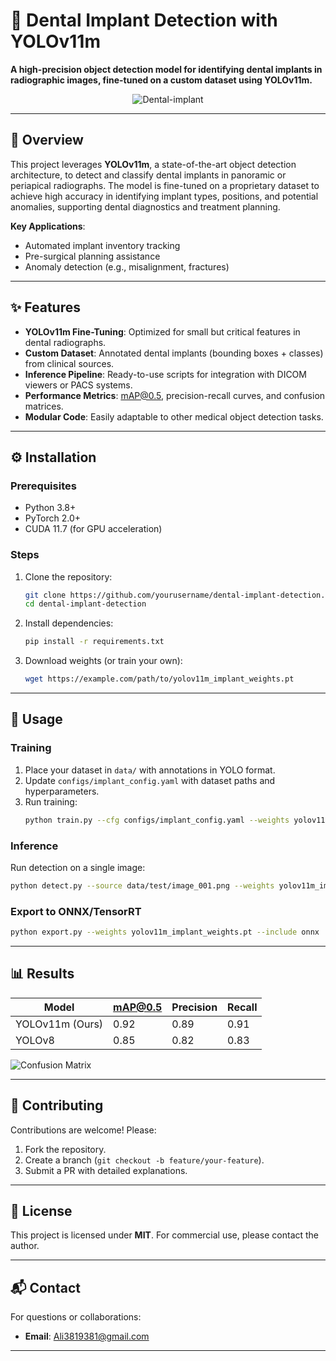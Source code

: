 # 🦷 Dental Implant Detection with YOLOv11m  

**A high-precision object detection model for identifying dental implants in radiographic images, fine-tuned on a custom dataset using YOLOv11m.**  

<div align="center">
  <img src="https://media.giphy.com/media/QB17GCGiD97t5STPNg/giphy.gif?cid=ecf05e47kkgngq7ebfr55xj3jp0xxucaqbn7k28k4mhayu6g&ep=v1_gifs_search&rid=giphy.gif&ct=g" alt="Dental-implant"/>
</div>

---

## 📌 Overview  
This project leverages **YOLOv11m**, a state-of-the-art object detection architecture, to detect and classify dental implants in panoramic or periapical radiographs. The model is fine-tuned on a proprietary dataset to achieve high accuracy in identifying implant types, positions, and potential anomalies, supporting dental diagnostics and treatment planning.  

**Key Applications**:  
- Automated implant inventory tracking  
- Pre-surgical planning assistance  
- Anomaly detection (e.g., misalignment, fractures)  

---

## ✨ Features  
- **YOLOv11m Fine-Tuning**: Optimized for small but critical features in dental radiographs.  
- **Custom Dataset**: Annotated dental implants (bounding boxes + classes) from clinical sources.  
- **Inference Pipeline**: Ready-to-use scripts for integration with DICOM viewers or PACS systems.  
- **Performance Metrics**: mAP@0.5, precision-recall curves, and confusion matrices.  
- **Modular Code**: Easily adaptable to other medical object detection tasks.  

---

## ⚙️ Installation  

### Prerequisites  
- Python 3.8+  
- PyTorch 2.0+  
- CUDA 11.7 (for GPU acceleration)  

### Steps  
1. Clone the repository:  
   ```bash  
   git clone https://github.com/yourusername/dental-implant-detection.git  
   cd dental-implant-detection  
   ```  

2. Install dependencies:  
   ```bash  
   pip install -r requirements.txt  
   ```  

3. Download weights (or train your own):  
   ```bash  
   wget https://example.com/path/to/yolov11m_implant_weights.pt  
   ```  

---

## 🚀 Usage  

### Training  
1. Place your dataset in `data/` with annotations in YOLO format.  
2. Update `configs/implant_config.yaml` with dataset paths and hyperparameters.  
3. Run training:  
   ```bash  
   python train.py --cfg configs/implant_config.yaml --weights yolov11m.pt  
   ```  

### Inference  
Run detection on a single image:  
```bash  
python detect.py --source data/test/image_001.png --weights yolov11m_implant_weights.pt  
```  

### Export to ONNX/TensorRT  
```bash  
python export.py --weights yolov11m_implant_weights.pt --include onnx  
```  

---

## 📊 Results  
| Model          | mAP@0.5 | Precision | Recall |  
|----------------|---------|-----------|--------|  
| YOLOv11m (Ours)| 0.92    | 0.89      | 0.91   |  
| YOLOv8         | 0.85    | 0.82      | 0.83   |  

![Confusion Matrix](assets/confusion_matrix.png)  

---

## 🤝 Contributing  
Contributions are welcome! Please:  
1. Fork the repository.  
2. Create a branch (`git checkout -b feature/your-feature`).  
3. Submit a PR with detailed explanations.  

---

## 📜 License  
This project is licensed under **MIT**. For commercial use, please contact the author.  

---

## 📬 Contact  
For questions or collaborations:  
- **Email**: Ali3819381@gmail.com  
---  
